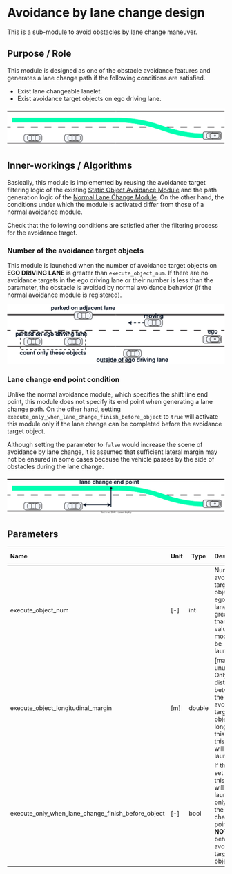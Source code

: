# Avoidance by lane change design

This is a sub-module to avoid obstacles by lane change maneuver.

## Purpose / Role

This module is designed as one of the obstacle avoidance features and generates a lane change path if the following conditions are satisfied.

- Exist lane changeable lanelet.
- Exist avoidance target objects on ego driving lane.

![avoidance_by_lane_change](./images/avoidance_by_lane_change.svg)

## Inner-workings / Algorithms

Basically, this module is implemented by reusing the avoidance target filtering logic of the existing [Static Object Avoidance Module](../behavior_path_static_obstacle_avoidance_module/README.md) and the path generation logic of the [Normal Lane Change Module](../behavior_path_lane_change_module/README.md). On the other hand, the conditions under which the module is activated differ from those of a normal avoidance module.

Check that the following conditions are satisfied after the filtering process for the avoidance target.

### Number of the avoidance target objects

This module is launched when the number of avoidance target objects on **EGO DRIVING LANE** is greater than `execute_object_num`. If there are no avoidance targets in the ego driving lane or their number is less than the parameter, the obstacle is avoided by normal avoidance behavior (if the normal avoidance module is registered).

![trigger_1](./images/avoidance_by_lc_trigger_1.svg)

### Lane change end point condition

Unlike the normal avoidance module, which specifies the shift line end point, this module does not specify its end point when generating a lane change path. On the other hand, setting `execute_only_when_lane_change_finish_before_object` to `true` will activate this module only if the lane change can be completed before the avoidance target object.

Although setting the parameter to `false` would increase the scene of avoidance by lane change, it is assumed that sufficient lateral margin may not be ensured in some cases because the vehicle passes by the side of obstacles during the lane change.

![trigger_2](./images/avoidance_by_lc_trigger_2.svg)

## Parameters

| Name                                               | Unit | Type   | Description                                                                                                                              | Default value |
| :------------------------------------------------- | ---- | ------ | ---------------------------------------------------------------------------------------------------------------------------------------- | ------------- |
| execute_object_num                                 | [-]  | int    | Number of avoidance target objects on ego driving lane is greater than this value, this module will be launched.                         | 1             |
| execute_object_longitudinal_margin                 | [m]  | double | [maybe unused] Only when distance between the ego and avoidance target object is longer than this value, this module will be launched.   | 0.0           |
| execute_only_when_lane_change_finish_before_object | [-]  | bool   | If this flag set `true`, this module will be launched only when the lane change end point is **NOT** behind the avoidance target object. | true          |
